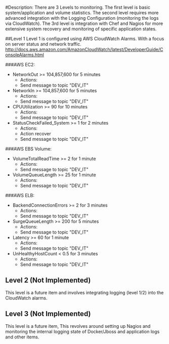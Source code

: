 #Description:
There are 3 Levels to monitoring. The first level is basic system/application and volume statistics. The second level requires more advanced integration with the Logging Configuration (monitoring the logs via CloudWatch). The 3rd level is integration with Chef and Nagios for more extensive system recovery and monitoring of specific application states.

##Level 1
Level 1 is configured using AWS CloudWatch Alarms. With a focus on server status and network traffic.
http://docs.aws.amazon.com/AmazonCloudWatch/latest/DeveloperGuide/ConsoleAlarms.html

###AWS EC2:
  * NetworkOut >= 104,857,600 for 5 minutes
    * Actions:
     * Send message to topic "DEV_IT"  
  * NetworkIn >= 104,857,600 for 5 minutes
    * Actions:
     * Send message to topic "DEV_IT"  
  * CPUUtilization >= 90 for 10 minutes
    * Actions:
     * Send message to topic "DEV_IT"
  * StatusCheckFailed_System >= 1 for 2 minutes
    * Actions:
     * Action recover
     * Send message to topic "DEV_IT"
    
###AWS EBS Volume:

  * VolumeTotalReadTime >= 2 for 1 minute
    * Actions:
     * Send message to topic "DEV_IT"  
  * VolumeQueueLength >= 25 for 1 minute
    * Actions:
     * Send message to topic "DEV_IT"  

###AWS ELB:  

  * BackendConnectionErrors >= 2 for 3 minutes
    * Actions:
     * Send message to topic "DEV_IT"    
  * SurgeQueueLength >= 200 for 5 minutes
    * Actions:
     * Send message to topic "DEV_IT"      
  * Latency >= 60 for 1 minute
    * Actions:
     * Send message to topic "DEV_IT"      
  * UnHealthyHostCount < 0.5 for 3 minutes
    * Actions:
     * Send message to topic "DEV_IT"   
     
## Level 2 (Not Implemented)
This level is a future item and involves integrating logging (level 1/2) into the CloudWatch alarms.

## Level 3 (Not Implemented)
This level is a future item, This revolves around setting up Nagios and monitoring the internal logging state of Docker/Jboss and application logs and other items.
